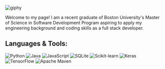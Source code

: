 ![giphy](https://user-images.githubusercontent.com/87158392/183985549-fb0cec10-ac97-4d44-b182-f2b93cede51a.gif)

<p>Welcome to my page! I am a recent graduate of Boston University's Master of Science in Software Development Program aspiring to apply my engineering background and coding skills as a full stack developer.</p>

<h2>Languages & Tools:</h2>

![Python](https://img.shields.io/badge/-Python-yellow?logo=python&style=plastic)
![Java](https://img.shields.io/badge/Java-orange?logo=java&style=plastic)
![JavaScript](https://img.shields.io/badge/JavaScript-323330?logo=javascript&style=plastic)
![SQLite](https://img.shields.io/badge/SQLite-07405E?logo=sqlite&style=plastic)
![Scikit-learn](https://img.shields.io/badge/Scikit_learn-F7931E?logo=scikit-learn&style=plastic)
![Keras](https://img.shields.io/badge/Keras-D00000?logo=keras&style=plastic)
![TensorFlow](https://img.shields.io/badge/TensorFlow-FF6F00?logo=tensorflow&style=plastic)
![Apache Maven](https://img.shields.io/badge/apache_maven-C71A36?logo=apachemaven&style=plastic)

